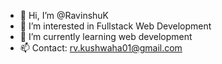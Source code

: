 - 👋 Hi, I’m @RavinshuK
- 👀 I’m interested in Fullstack Web Development
- 🌱 I’m currently learning web development
- 📫 Contact: rv.kushwaha01@gmail.com

<!---
RavinshuK/RavinshuK is a ✨ special ✨ repository because its `README.md` (this file) appears on your GitHub profile.
You can click the Preview link to take a look at your changes.
--->
